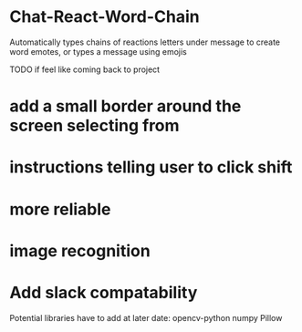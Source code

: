# Chat-React-Word-Chain
Automatically types chains of reactions letters under message to create word emotes, or types a message using emojis

TODO if feel like coming back to project
# add a small border around the screen selecting from
# instructions telling user to click shift
# more reliable
# image recognition
# Add slack compatability

Potential libraries have to add at later date:
opencv-python
numpy
Pillow